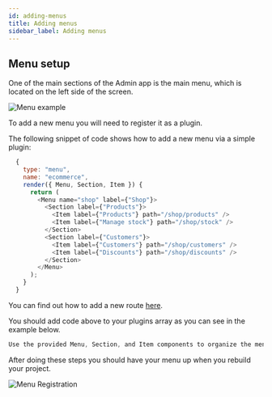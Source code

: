 ```yaml
---
id: adding-menus
title: Adding menus
sidebar_label: Adding menus
---
```


## Menu setup

One of the main sections of the Admin app is the main menu, which is located on the left side of the screen.

![Menu example](/img/webiny-apps/menu-registration/menu-example.png)

To add a new menu you will need to register it as a plugin.

The following snippet of code shows how to add a new menu via a simple plugin:

```javascript
  {
    type: "menu",
    name: "ecommerce",
    render({ Menu, Section, Item }) {
      return (
        <Menu name="shop" label={"Shop"}>
          <Section label={"Products"}>
            <Item label={"Products"} path="/shop/products" />
            <Item label={"Manage stock"} path="/shop/stock" />
          </Section>
          <Section label={"Customers"}>
            <Item label={"Customers"} path="/shop/customers" />
            <Item label={"Discounts"} path="/shop/discounts" />
          </Section>
        </Menu>
      );
    }
  }
```
You can find out how to add a new route [here](/docs/webiny-apps/routes-registration/add-routes).

You should add code above to your plugins array as you can see in the example below.
```javascript
Use the provided Menu, Section, and Item components to organize the menus to the expected structure.
```

After doing these steps you should have your menu up when you rebuild your project.

![Menu Registration](/img/webiny-apps/menu-registration/new-menu-example.png)


